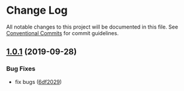# Change Log

All notable changes to this project will be documented in this file.
See [Conventional Commits](https://conventionalcommits.org) for commit guidelines.

## [1.0.1](https://github.com/MrGaoGang/lucky_tools/compare/mendix-cli@1.2.0...mendix-cli@1.0.1) (2019-09-28)


### Bug Fixes

* fix bugs ([6df2029](https://github.com/MrGaoGang/lucky_tools/commit/6df2029))
